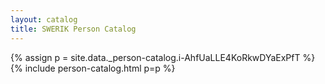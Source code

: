 ```yaml
---
layout: catalog
title: SWERIK Person Catalog
---
```

{% assign p = site.data._person-catalog.i-AhfUaLLE4KoRkwDYaExPfT %}
{% include person-catalog.html p=p %}


